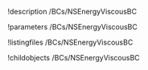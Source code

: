 !description /BCs/NSEnergyViscousBC

!parameters /BCs/NSEnergyViscousBC

!listingfiles /BCs/NSEnergyViscousBC

!childobjects /BCs/NSEnergyViscousBC
